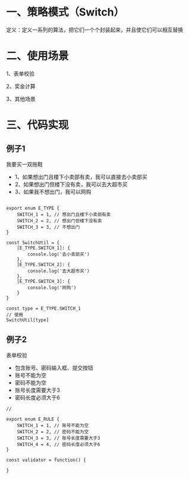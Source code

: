 # 一、策略模式（Switch）

定义：定义一系列的算法，把它们一个个封装起来，并且使它们可以相互替换


# 二、使用场景

1、表单校验

2、奖金计算

3、其他场景


# 三、代码实现

## 例子1

我要买一双拖鞋
- 1、如果想出门且楼下小卖部有卖，我可以直接去小卖部买
- 2、如果想出门但楼下没有卖，我可以去大超市买
- 3、如果我不想出门，我可以网购

```

export enum E_TYPE {
    SWITCH_1 = 1, // 想出门且楼下小卖部有卖
    SWITCH_2 = 2, // 想出门但楼下没有卖
    SWITCH_3 = 3, // 不想出门
}

const SwitchUtil = {
    [E_TYPE.SWITCH_1]: {
        console.log('去小卖部买')
    },
    [E_TYPE.SWITCH_2]: {
        console.log('去大超市买')
    },
    [E_TYPE.SWITCH_3]: {
        console.log('网购')
    }
}

const type = E_TYPE.SWITCH_1
// 使用
SwitchUtil[type]

```

## 例子2
表单校验
- 包含账号、密码输入框、提交按钮
- 账号不能为空
- 密码不能为空
- 账号长度需要大于3
- 密码长度必须大于6


```
// 

export enum E_RULE {
    SWITCH_1 = 1, // 账号不能为空
    SWITCH_2 = 2, // 密码不能为空
    SWITCH_3 = 3, // 账号长度需要大于3
    SWITCH_4 = 4, // 密码长度必须大于6
}

const validator = function() {

}


```

